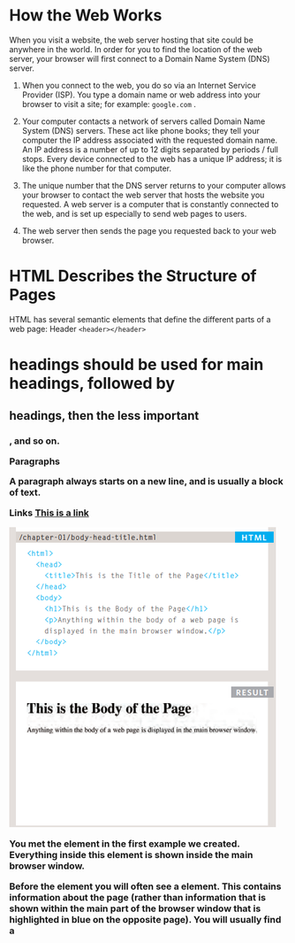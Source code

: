 # How the Web Works

When you visit a website, the web server hosting that site could be anywhere in the
world. In order for you to find the location of the web server, your browser will first connect
to a Domain Name System (DNS) server.

1. When you connect to the web, you do so via an Internet Service
Provider (ISP). You type a domain name or web address
into your browser to visit a site; for example: `google.com` .

1. Your computer contacts a network of servers called Domain Name System (DNS)
servers. These act like phone books; they tell your computer the IP address associated with
the requested domain name. An IP address is a number of up to 12 digits separated
by periods / full stops. Every device connected to the web has a unique IP address; it is
like the phone number for that computer.

1. The unique number that the DNS server returns to your computer allows your browser
to contact the web server that hosts the website you requested. A web server is a
computer that is constantly connected to the web, and is set up especially to send web pages to users.

1. The web server then sends the page you requested back to your web browser.


# HTML Describes the Structure of Pages

HTML has several semantic elements that define the different parts of a web page:
Header
`<header></header>`

<h1> headings should be used for main headings, followed by <h2> headings, then the less important <h3>, and so on.

Paragraphs
<p> </p>

A paragraph always starts on a new line, and is usually a block of text.

Links
<a href="#">This is a link</a>

![body](imgs/body.PNG)

You met the <body> element in the first example we created. Everything inside this element is
shown inside the main browser window.

Before the <body> element you will often see a <head> element. This contains information
about the page (rather than information that is shown within the main part of the browser
window that is highlighted in blue on the opposite page). You will usually find a <title>
element inside the `<head>` element.


# The Evolution of HTML

Because there have been several versions of HTML, each web page should begin with a DOCTYPE declaration to tell a
browser which version of HTML the page is using.

![DOCTYPE](imgs/doctype.PNG)

### Comments in HTML

`<!-- -->`
If you want to add a comment to your code that will not be visible in the user's browser, you
can add the text between these characters:
`<!-- comment goes here -->`

### ID Attribute

Every HTML element can carry the id attribute. It is used to uniquely identify that element from other elements on the
page. Its value should start with a letter or an underscore (not a number or any other character). It is important that no two elements on the same page
have the same value for their id attributes (otherwise the value is no longer unique).

### Class Attribute

Every HTML element can also carry a class attribute. Sometimes, rather than uniquely identifying one element within
a document, you will want a way to identify several elements as being different from the other elements on the page.

### Block Elements

Examples of block elements are
`<h1>`, `<p>`, `<ul>`, and `<li>`

### Inline Elements

Examples of inline elements are
`<a>`, `<b>`, `<em>`, and `<img>`.

### Grouping Text & Elements In a Block

The `<div>` element allows you to group a set of elements together in one block-level box.


### IFrames

An iframe is like a little window that has been cut into your page — and in that window you can see another page. The term
iframe is an abbreviation of inline frame.

![IFrame](imgs/ifram.PNG)


### Escape Characters

![Escape](escape.PNG)

# Traditional HTML Layouts

For a long time, web page authors used <div> elements to group together related elements on the page (such as the elements that form a
header, an article, footer or sidebar). Authors used class or id attributes to indicate the role of the <div> element in the structure of the page.

![Layout](imgs/layout.PNG)

### Headers & Footers

`<header> <footer>`

The <header> and <footer> elements can be used for:
- The main header or footer that appears at the top or bottom of every page on the site.

- A header or footer for an individual <article> or <section> within the page.

### Navigation

The `<nav>` element is used to contain the major navigational blocks on the site such as the primary site navigation.

### Articles

`<article>`

### Sections

`<section>`


# Process & Design

- Who is the Site For?
- Why People Visit Your Website?
- What Your Visitors are Trying to Achieve?
- What Information Your Visitors Need?
- How Often People Will Visit Your Site?

### Site Maps

The aim is to create a diagram of the pages that will be used to structure the site. This is
known as a site map and it will show how those pages can be grouped.

![map](imgs/map.PNG)

### WireFrames

A wireframe is a simple sketch of the key information that needs to go on each page of a
site. It shows the hierarchy of the information and how much space it might require.

![wireframe](imgs/wireframe.PNG)

- You can differentiate between pieces of information using size, color, and style. 


- You can use grouping and similarity to help simplify the information you present.



# Java Script

![java1](imgs/java1.PNG)

![java2](imgs/java2.PNG)

![java3](imgs/java.PNG)